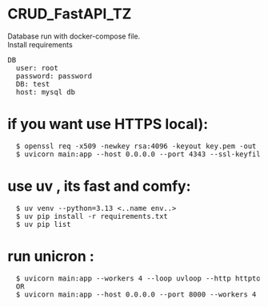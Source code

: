 # CRUD_FastAPI_TZ
Database run with docker-compose file.<br>
Install requirements<br>
<pre>DB
  user: root
  password: password
  DB: test
  host: mysql_db</pre>

# if you want use HTTPS local):
<pre>
  $ openssl req -x509 -newkey rsa:4096 -keyout key.pem -out cert.pem -days 30 -nodes
  $ uvicorn main:app --host 0.0.0.0 --port 4343 --ssl-keyfile=key.pem --ssl-certfile=cert.pem
</pre>
# use uv , its fast and comfy:


<pre>
  $ uv venv --python=3.13 <..name env..>
  $ uv pip install -r requirements.txt
  $ uv pip list
</pre>
# run unicron :
<pre>
  $ uvicorn main:app --workers 4 --loop uvloop --http httptools
  OR
  $ uvicorn main:app --host 0.0.0.0 --port 8000 --workers 4
</pre>
